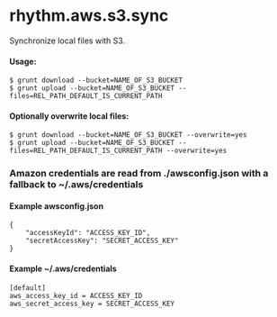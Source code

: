 rhythm.aws.s3.sync
==================

Synchronize local files with S3.


#### Usage:

    $ grunt download --bucket=NAME_OF_S3_BUCKET
    $ grunt upload --bucket=NAME_OF_S3_BUCKET --files=REL_PATH_DEFAULT_IS_CURRENT_PATH

#### Optionally overwrite local files:

    $ grunt download --bucket=NAME_OF_S3_BUCKET --overwrite=yes
    $ grunt upload --bucket=NAME_OF_S3_BUCKET --files=REL_PATH_DEFAULT_IS_CURRENT_PATH --overwrite=yes

### Amazon credentials are read from ./awsconfig.json with a fallback to ~/.aws/credentials

#### Example awsconfig.json

    {
        "accessKeyId": "ACCESS_KEY_ID",
        "secretAccessKey": "SECRET_ACCESS_KEY"
    }

#### Example ~/.aws/credentials

    [default]
    aws_access_key_id = ACCESS_KEY_ID
    aws_secret_access_key = SECRET_ACCESS_KEY